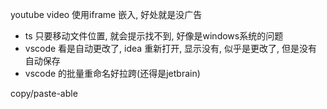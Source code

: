 youtube video 使用iframe 嵌入, 好处就是没广告

* ts 只要移动文件位置, 就会提示找不到, 好像是windows系统的问题
* vscode 看是自动更改了, idea 重新打开, 显示没有, 似乎是更改了, 但是没有自动保存
* vscode 的批量重命名好拉跨(还得是jetbrain)

copy/paste-able
